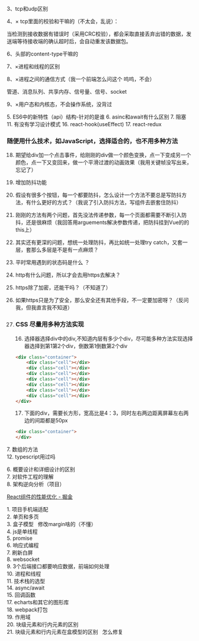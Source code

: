 3、tcp和udp区别

4、× tcp里面的校验和干嘛的（不太会，乱说）：

当检测到接收数据有错误时（采用CRC校验），都会采取直接丢弃出错的数据，发送端等待接收端的确认超时后，会自动重发该数据包。

6、头部的content-type干嘛的

7、×进程和线程的区别  

8、×进程之间的通信方式（我一个前端怎么问这个 呜呜，不会）

管道、消息队列、共享内存、信号量、信号、socket

9、×用户态和内核态，不会操作系统，没背过

5. ES6中的新特性（api）结构-针对的是谁 
6. asinc和await有什么区别 
7. 阻塞 
11. 有没有学习设计模式 
16. react-hook(useEffect) 
17. react-redux

### 随便用什么技术，如JavaScript，选择适合的，也不用多种方法

18. 期望给div加一个点击事件，给刚刚的div做一个颜色变换，点一下变成另一个颜色，点一下又变回来，做一个平滑过渡的动画效果（我用关键帧没写出来，忘记了）

19. 增加防抖功能

20. 假设有很多个按钮，每一个都要防抖，怎么设计一个方法不要总是写防抖方法，有什么更好的方式？（我说了引入防抖方法，写组件去嵌套住防抖）

21. 刚刚的方法有两个问题，首先没法传递参数，每一个页面都需要不断引入防抖，还是很麻烦（我回答用arguements解决参数传递，把防抖挂到Vue的的this上）

22. 其实还有更深的问题，想统一处理防抖，再比如统一处理try catch，又套一层，套那么多层是不是有一点麻烦？

23. 平时常用遇到的状态码是什么 ？

24. http有什么问题，所以才会去用https去解决？

25. https除了加密，还能干吗？（不知道了）

26. 如果https只是为了安全，那么安全还有其他手段，不一定要加密呀？（反问我，但我直言我不知道）

27. ### CSS 尽量用多种方法实现
    
    16. 选择器选择div中的div,不知道内层有多少个div，尽可能多种方法实现选择器选择到第1第2个div，倒数第1倒数第2个div
    
    ```html
    <div class="container">
        <div class="cell"></div>
        <div class="cell"></div>
        <div class="cell"></div>
        <div class="cell"></div>
        <div class="cell"></div>
        <div class="cell"></div>
        <div class="cell"></div>
    </div>
    ```
    
    17. 下面的div，需要长方形，宽高比是4：3，同时左右两边距离屏幕左右两边的间距都是50px
    
    ```html
    <div class="container">
    </div>
    ```

7. 数组的方法  
12. typescript用过吗  

6. 概要设计和详细设计的区别  
7. 对软件工程的理解  
8. 架构逆向分析（项目）  

[React组件的性能优化 - 掘金](https://juejin.cn/post/7166180718236663845)

1. 项目手机端适配  
2. 单页和多页  
3. 盒子模型   修改margin啥的（不懂）  
4. js是单线程  
5. promise  
6. 响应式编程  
7. 刷新白屏  
8. websocket  
9. 3个后端接口都要响应数据，前端如何处理  
10. 进程和线程  
11. 技术栈的选型  
14. async/await  
15. 回调函数  
17. echarts和其它的图形库  
18. webpack打包  
19. 作用域  
20. 块级元素和行内元素的区别  
21. 块级元素和行内元素在盒模型的区别   怎么修复
